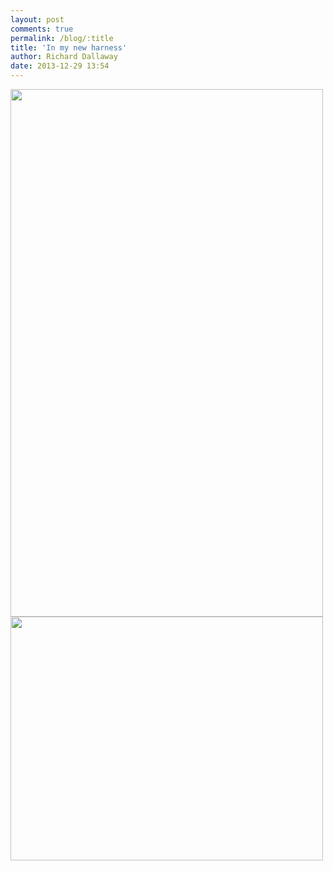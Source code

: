 ```yaml
---
layout: post
comments: true
permalink: /blog/:title
title: 'In my new harness'
author: Richard Dallaway
date: 2013-12-29 13:54
---
```


<div><a href="//static.skitters.dallaway.com/tp_IMG_20131229_134025~2.jpg"><img src="//static.skitters.dallaway.com/tp_thumb_IMG_20131229_134025~2.jpg" width="500" height="844"/></a></div><div><a href="//static.skitters.dallaway.com/tp_IMG_20131229_134941~2.jpg"><img src="//static.skitters.dallaway.com/tp_thumb_IMG_20131229_134941~2.jpg" width="500" height="390"/></a></div>


   
      
